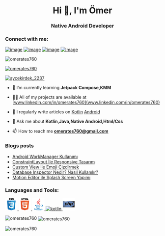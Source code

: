 <h1 align="center">Hi 👋, I'm Ömer</h1>
<h3 align="center">Native Android Developer</h3>

<h3 align="left">Connect with me:</h3>
<p align="left">
  
[![image](https://img.shields.io/badge/LinkedIn-0077B5?style=for-the-badge&logo=linkedin&logoColor=white)](https://linkedin.com/in/omerates760)
[![image](https://img.shields.io/badge/Medium-D14836?style=for-the-badge&logo=medium&logoColor=white)](https://medium.com/@omerates760)
[![image](https://img.shields.io/badge/Twitter-1DA1F2?style=for-the-badge&logo=twitter&logoColor=white)](https://twitter.com/aycekirdek_2237)
[![image](https://img.shields.io/badge/Gmail-D14836?style=for-the-badge&logo=gmail&logoColor=white)](mailto:omerates760@gmail.com)
</p>

<p align="left"> <img src="https://komarev.com/ghpvc/?username=omerates760&label=Profile%20views&color=0e75b6&style=flat" alt="omerates760" /> </p>

<p align="left"> <a href="https://github.com/ryo-ma/github-profile-trophy"><img src="https://github-profile-trophy.vercel.app/?username=omerates760" alt="omerates760" /></a> </p>

<p align="left"> <a href="https://twitter.com/aycekirdek_2237" target="blank"><img src="https://img.shields.io/twitter/follow/aycekirdek_2237?logo=twitter&style=for-the-badge" alt="aycekirdek_2237" /></a> </p>

- 🌱 I’m currently learning **Jetpack Compose,KMM**

- 👨‍💻 All of my projects are available at [www.linkedin.com/in/omerates760](www.linkedin.com/in/omerates760)

- 📝 I regularly write articles on [Kotlin](https://kotlinlang.org/) [Android](https://developer.android.com/)

- 💬 Ask me about **Kotlin,Java,Native Android,Html/Css**

- 📫 How to reach me **omerates760@gmail.com**

### Blogs posts
<!-- BLOG-POST-LIST:START -->
- [Android WorkManager Kullanımı](https://omerates760.medium.com/android-workmanager-kullan%C4%B1m%C4%B1-d427464418c7)
- [ConstraintLayout İle Responsive Tasarım](https://omerates760.medium.com/constraintlayout-i%CC%87le-responsive-tasar%C4%B1m-2a1eb2004201)
- [Custom View ile Emoji Çizdirmek](https://omerates760.medium.com/custom-view-ile-emoji-%C3%A7izdirmek-10f8b7a1676a)
- [Database Inspector Nedir? Nasıl Kullanılır?](https://medium.com/gdg-istanbul/database-i%CC%87nspector-nedir-nas%C4%B1l-kullan%C4%B1l%C4%B1r-10d8eb8845bb)
- [Motion Editor ile Splash Screen Yapımı](https://medium.com/hardwareandro/motion-editor-ile-splash-screen-yap%C4%B1m%C4%B1-440a77181301)

<!-- BLOG-POST-LIST:END -->

<h3 align="left">Languages and Tools:</h3>
<p align="left"> <a href="https://www.w3schools.com/css/" target="_blank"> <img src="https://raw.githubusercontent.com/devicons/devicon/master/icons/css3/css3-original-wordmark.svg" alt="css3" width="40" height="40"/> </a> <a href="https://www.w3.org/html/" target="_blank"> <img src="https://raw.githubusercontent.com/devicons/devicon/master/icons/html5/html5-original-wordmark.svg" alt="html5" width="40" height="40"/> </a> <a href="https://www.java.com" target="_blank"> <img src="https://raw.githubusercontent.com/devicons/devicon/master/icons/java/java-original.svg" alt="java" width="40" height="40"/> </a> <a href="https://kotlinlang.org" target="_blank"> <img src="https://www.vectorlogo.zone/logos/kotlinlang/kotlinlang-icon.svg" alt="kotlin" width="40" height="40"/> </a> <a href="https://www.php.net" target="_blank"> <img src="https://raw.githubusercontent.com/devicons/devicon/master/icons/php/php-original.svg" alt="php" width="40" height="40"/> </a> </p>

<p><img align="left" src="https://github-readme-stats.vercel.app/api/top-langs?username=omerates760&show_icons=true&locale=en&layout=compact" alt="omerates760" /></p>

<p>&nbsp;<img align="center" src="https://github-readme-stats.vercel.app/api?username=omerates760&show_icons=true&locale=en" alt="omerates760" /></p>

<p><img align="center" src="https://github-readme-streak-stats.herokuapp.com/?user=omerates760&" alt="omerates760" /></p>
